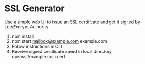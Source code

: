 # SSL Generator

Use a simple web UI to issue an SSL certificate and get it signed by LetsEncrypt Authority

1) npm install
2) npm start mailbox@example.com example.com
3) Follow instructions in CLI
4) Receive signed certificate saved in local directory openssl/example.com.cert
